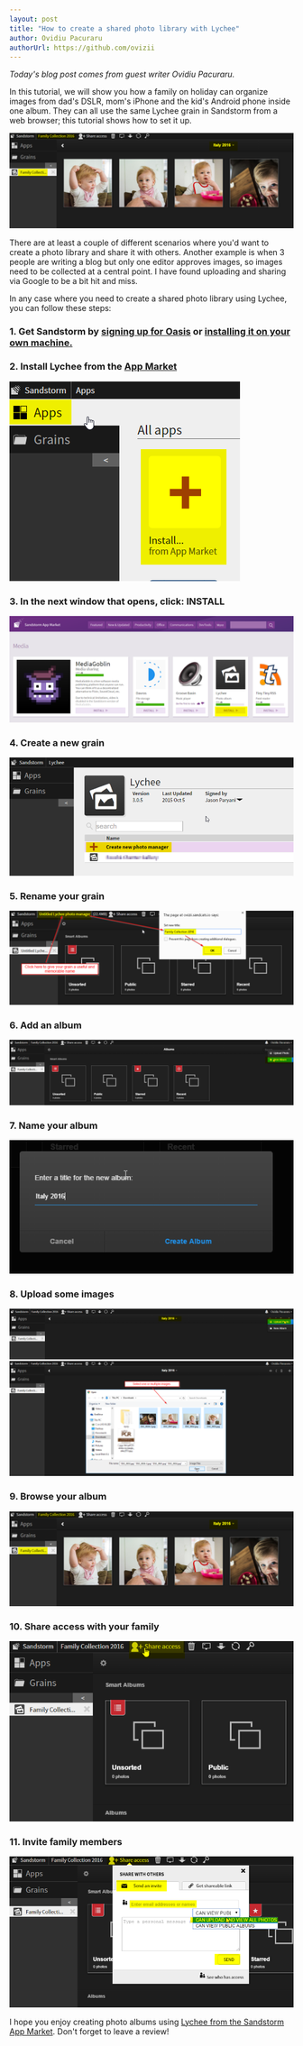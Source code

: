```yaml
---
layout: post
title: "How to create a shared photo library with Lychee"
author: Ovidiu Pacuraru
authorUrl: https://github.com/ovizii
---
```


_Today's blog post comes from guest writer Ovidiu Pacuraru._

In this tutorial, we will show you how a family on holiday can organize images from dad's DSLR, mom's iPhone and the kid's Android phone inside one album. They can all use the same Lychee grain in Sandstorm from a web browser; this tutorial shows how to set it up.

<img src="/news/images/lychee-9.png">

There are at least a couple of different scenarios where you'd want to create a photo library and share it with others. Another example is when 3 people are writing a blog but only one editor approves images, so images need to be collected at a central point. I have found uploading and sharing via Google to be a bit hit and miss.

In any case where you need to create a shared photo library using Lychee, you can follow these steps:

<h3>1. Get Sandstorm by <a href="https://oasis.sandstorm.io/">signing up for Oasis</a> or <a href="https://sandstorm.io/get">installing it on your own machine.</a><h3>

<h3>2. Install Lychee from the <a href="https://apps.sandstorm.io">App Market</a></h3>
<img src="/news/images/lychee-1.png">

<h3>3. In the next window that opens, click: INSTALL</h3> 
<img src="/news/images/lychee-2.png">

<h3>4. Create a new grain</h3>
<img src="/news/images/lychee-3.png">

<h3>5. Rename your grain</h3>
<img src="/news/images/lychee-4.png">

<h3>6. Add an album</h3>
<img src="/news/images/lychee-5.png">

<h3>7. Name your album</h3>
<img src="/news/images/lychee-6.png">

<h3>8. Upload some images</h3>
<img src="/news/images/lychee-7.png">
<img src="/news/images/lychee-8.png">

<h3>9. Browse your album</h3>
<img src="/news/images/lychee-9.png">

<h3>10. Share access with your family</h3>
<img src="/news/images/lychee-10.png">

<h3>11. Invite family members</h3>
<img src="/news/images/lychee-11.png">

<p>
I hope you enjoy creating photo albums using <a href="https://apps.sandstorm.io/app/z6rj6js4h8p8rjz2myp3dwmv3mcfv40qyfdn0d7714qxzvzvq3w0">Lychee from the Sandstorm App Market</a>. Don't forget to leave a review!
</p>
